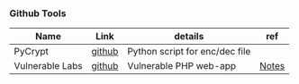 ### Github Tools 

|Name|Link|details|ref|
|---|---|---|---|
|PyCrypt|[github](https://github.com/anir0y/CyberShikshaa/tree/main/module-II/encryption)|Python script for enc/dec file||
|Vulnerable Labs| [github](https://github.com/anir0y/arishti-01)|Vulnerable PHP web-app|[Notes](https://github.com/anir0y/CyberShikshaa/blob/main/module-II/setting-up-webapplication/index.md)|

